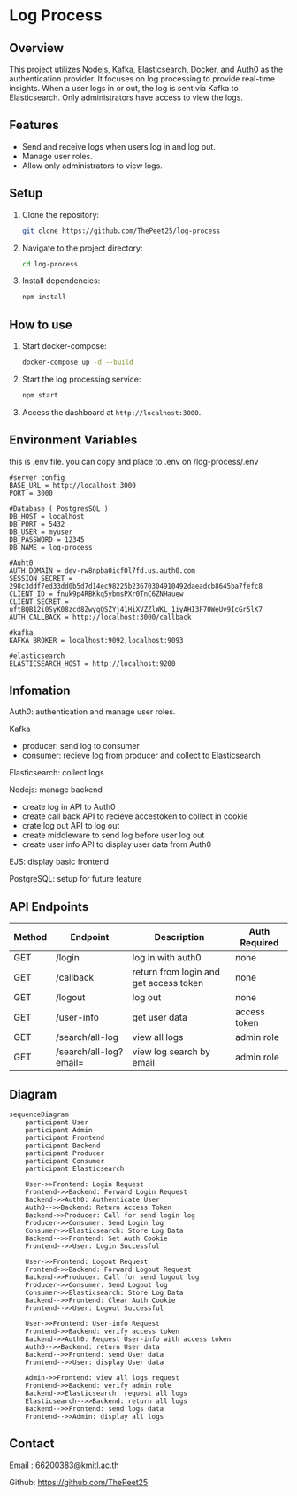 # Log Process

## Overview
This project utilizes Nodejs, Kafka, Elasticsearch, Docker, and Auth0 as the authentication provider. It focuses on log processing to provide real-time insights. When a user logs in or out, the log is sent via Kafka to Elasticsearch. Only administrators have access to view the logs.

## Features
- Send and receive logs when users log in and log out.
- Manage user roles.
- Allow only administrators to view logs.

## Setup
1. Clone the repository:
    ```bash
    git clone https://github.com/ThePeet25/log-process
    ```
2. Navigate to the project directory:
    ```bash
    cd log-process
    ```
3. Install dependencies:
    ```bash
    npm install
    ```

## How to use
1. Start docker-compose:
    ```bash
    docker-compose up -d --build
    ```
1. Start the log processing service:
    ```bash
    npm start
    ```
2. Access the dashboard at `http://localhost:3000`.

## Environment Variables
this is .env file. you can copy and place to .env on /log-process/.env

```
#server config
BASE_URL = http://localhost:3000
PORT = 3000

#Database ( PostgresSQL )
DB_HOST = localhost
DB_PORT = 5432
DB_USER = myuser
DB_PASSWORD = 12345
DB_NAME = log-process

#Auht0
AUTH_DOMAIN = dev-rw8npba0icf0l7fd.us.auth0.com
SESSION_SECRET = 298c3ddf7ed33dd0b5d7d14ec98225b23670304910492daeadcb8645ba7fefc8 
CLIENT_ID = fnuk9p4RBKkq5ybmsPXr0TnC6ZNHauew
CLIENT_SECRET = uftBQB12i0SyK08zcd8ZwygQSZYj41HiXVZZlWKL_1iyAHI3F70WeUv9IcGr5lK7
AUTH_CALLBACK = http://localhost:3000/callback

#kafka
KAFKA_BROKER = localhost:9092,localhost:9093

#elasticsearch
ELASTICSEARCH_HOST = http://localhost:9200
```

## Infomation
Auth0: authentication and manage user roles.

Kafka 
- producer: send log to consumer
- consumer: recieve log from producer and collect to Elasticsearch

Elasticsearch: collect logs

Nodejs: manage backend
- create log in API to Auth0 
- create call back API to  recieve accestoken to collect in cookie
- crate log out API to log out
- create middleware to send log before user log out
- create user info API to display user data from Auth0

EJS: display basic frontend

PostgreSQL: setup for future feature

## API Endpoints
 Method | Endpoint | Description | Auth Required 
------ | ----- | ----- | ----- |
GET | /login | log in with auth0 | none |
GET | /callback | return from login and get access token | none |
GET | /logout | log out | none |
GET | /user-info | get user data | access token |
GET | /search/all-log | view all logs | admin role |
GET | /search/all-log?email= | view log search by email | admin role |

## Diagram
```mermaid
sequenceDiagram
    participant User
    participant Admin
    participant Frontend
    participant Backend
    participant Producer
    participant Consumer
    participant Elasticsearch

    User->>Frontend: Login Request
    Frontend->>Backend: Forward Login Request
    Backend->>Auth0: Authenticate User
    Auth0-->>Backend: Return Access Token
    Backend->>Producer: Call for send login log
    Producer->>Consumer: Send Login log
    Consumer->>Elasticsearch: Store Log Data
    Backend-->>Frontend: Set Auth Cookie
    Frontend-->>User: Login Successful

    User->>Frontend: Logout Request
    Frontend->>Backend: Forward Logout Request
    Backend->>Producer: Call for send logout log
    Producer->>Consumer: Send Logout log
    Consumer->>Elasticsearch: Store Log Data
    Backend-->>Frontend: Clear Auth Cookie
    Frontend-->>User: Logout Successful

    User->>Frontend: User-info Request
    Frontend->>Backend: verify access token
    Backend->>Auth0: Request User-info with access token
    Auth0-->>Backend: return User data
    Backend-->>Frontend: send User data
    Frontend-->>User: display User data

    Admin->>Frontend: view all logs request
    Frontend->>Backend: verify admin role
    Backend->>Elasticsearch: request all logs
    Elasticsearch-->>Backend: return all logs
    Backend-->>Frontend: send logs data
    Frontend-->>Admin: display all logs
```

## Contact
Email : 66200383@kmitl.ac.th

Github: https://github.com/ThePeet25

